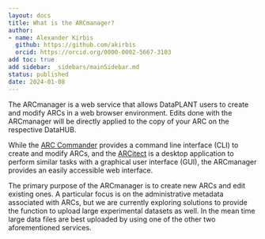 ```yaml
---
layout: docs
title: What is the ARCmanager?
author:
- name: Alexander Kirbis
  github: https://github.com/akirbis
  orcid: https://orcid.org/0000-0002-5667-3103
add toc: true
add sidebar: _sidebars/mainSidebar.md
status: published
date: 2024-01-08
---
```


The ARCmanager is a web service that allows DataPLANT users to create and modify ARCs in a web browser environment. Edits done with the ARCmanager will be directly applied to the copy of your ARC on the respective DataHUB.

While the [ARC Commander](https://nfdi4plants.org/nfdi4plants.knowledgebase/docs/ArcCommanderManual/index.html) provides a command line interface (CLI) to create and modify ARCs, and the [ARCitect](https://nfdi4plants.org/nfdi4plants.knowledgebase/docs/ARCitect-Manual/index.html) is a desktop application to perform similar tasks with a graphical user interface (GUI), the ARCmanager provides an easily accessible web interface. 

The primary purpose of the ARCmanager is to create new ARCs and edit existing ones. A particular focus is on the administrative metadata associated with ARCs, but we are currently exploring solutions to provide the function to upload large experimental datasets as well. In the mean time large data files are best uploaded by using one of the other two aforementioned services. 